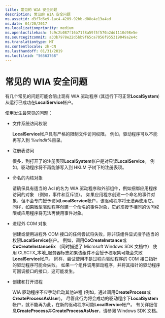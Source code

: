 ```yaml
---
title: 常见的 WIA 安全问题
description: 常见的 WIA 安全问题
ms.assetid: d3f7d6e9-1ac4-4209-92bb-d08e4e13a4ad
ms.date: 04/20/2017
ms.localizationpriority: medium
ms.openlocfilehash: fc9c2b087f16b71f8a59f5f570a2dd1110d98e5e
ms.sourcegitcommit: a33b7978e22d5bb9f65ca7056f955319049a2e4c
ms.translationtype: MT
ms.contentlocale: zh-CN
ms.lasthandoff: 01/31/2019
ms.locfileid: "56563768"
---
```

# <a name="common-wia-security-problems"></a>常见的 WIA 安全问题





有几个常见的问题可能会阻止现有 WIA 驱动程序 (其运行下可正常**LocalSystem**) 从运行已成功在**LocalService**帐户。

使用发生最常见的问题：

-   文件系统访问权限

    **LocalService**帐户具有严格的限制文件访问权限。 例如，驱动程序可以不能再写入到 %*windir*%目录。

-   注册表访问

    很多，到打开了的注册表项**LocalSystem**帐户是对只读**LocalService**。 例如，驱动程序将不再能够写入到 HKLM 子树下的注册表项。

-   命名的内核对象

    请确保具有适当的 Acl 的名为 WIA 驱动程序和外部组件，例如捆绑应用程序访问的对象 （例如，事件和互斥锁）。 如果应用程序创建一个命名的事件对象，但不会专门授予访问**LocalService**帐户，该驱动程序将无法再使用它。 同样，如果微型驱动程序创建一个命名的事件对象，它必须授予相同的访问权限或应用程序将无法再使用事件对象。

-   进程外 COM 对象

    创建或使用进程外 COM 接口的任何尝试将失败，除非该组件显式授予适当的权限**LocalService**帐户。 例如，调用**CoCreateInstance**或**CoCreateInstanceEx** （同时描述了 Microsoft Windows SDK 文档中） 使用 CLSCTX\_本地\_服务器标志如果该组件不会授予权限集可能会失败**LocalService**帐户。 同样，尝试使用不是过程向驱动程序的 COM 接口指针的驱动程序可能会失败。 如果一个组件调用驱动程序，并将其指针的驱动程序可回调接口的接口，这可能发生。

-   创建和打开进程

    WIA 驱动程序不应手动启动其他进程 (例如，通过调用**CreateProcess**或**CreateProcessAsUser**)。 尽管此行为将会成功的驱动程序下**LocalSystem**帐户，就不能再为此，在新的驱动程序可能**LocalService**帐户。 有关详细信息**CreateProcess**并**CreateProcessAsUser**，请参阅 Windows SDK 文档。

 

 




